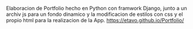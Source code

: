 Elaboracion de Portfolio hecho en Python con framwork Django, junto a un archiv js para un fondo dinamico y la modificacion de estilos con css y el propio html para la realizacion de la App.
https://etavo.github.io/Portfolio/
